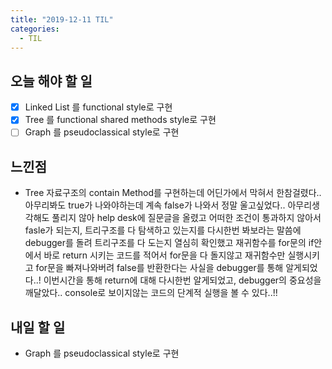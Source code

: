 ```yaml
---
title: "2019-12-11 TIL"
categories:
  - TIL
---
```


## 오늘 해야 할 일

- [x] Linked List 를 functional style로 구현
- [x] Tree 를 functional shared methods style로 구현
- [ ] Graph 를 pseudoclassical style로 구현

## 느낀점

- Tree 자료구조의 contain Method를 구현하는데 어딘가에서 막혀서 한참걸렸다.. 아무리봐도 true가 나와야하는데 계속 false가 나와서 정말 울고싶었다.. 아무리생각해도 풀리지 않아 help desk에 질문글을 올렸고 어떠한 조건이 통과하지 않아서 fasle가 되는지, 트리구조를 다 탐색하고 있는지를 다시한번 봐보라는 말씀에 debugger를 돌려 트리구조를 다 도는지 열심히 확인했고 재귀함수를 for문의 if안에서 바로 return 시키는 코드를 적어서 for문을 다 돌지않고 재귀함수만 실행시키고 for문을 빠져나와버려 false를 반환한다는 사실을 debugger를 통해 알게되었다..! 이번시간을 통해 return에 대해 다시한번 알게되었고, debugger의 중요성을 깨달았다.. console로 보이지않는 코드의 단계적 실행을 볼 수 있다..!!

## 내일 할 일

- Graph 를 pseudoclassical style로 구현




